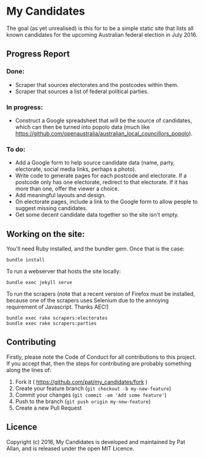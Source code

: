 # My Candidates

The goal (as yet unrealised) is this for to be a simple static site that lists all known candidates for the upcoming Australian federal election in July 2016.

## Progress Report

### Done:

* Scraper that sources electorates and the postcodes within them.
* Scraper that sources a list of federal political parties.

### In progress:

* Construct a Google spreadsheet that will be the source of candidates, which can then be turned into popolo data (much like https://github.com/openaustralia/australian_local_councillors_popolo).

### To do:

* Add a Google form to help source candidate data (name, party, electorate, social media links, perhaps a photo).
* Write code to generate pages for each postcode and electorate. If a postcode only has one electorate, redirect to that electorate. If it has more than one, offer the viewer a choice.
* Add meaningful layouts and design.
* On electorate pages, include a link to the Google form to allow people to suggest missing candidates.
* Get some decent candidate data together so the site isn't empty.

## Working on the site:

You'll need Ruby installed, and the bundler gem. Once that is the case:

```
bundle install
```

To run a webserver that hosts the site locally:

```
bundle exec jekyll serve
```

To run the scrapers (note that a recent version of Firefox must be installed, because one of the scrapers uses Selenium due to the annoying requirement of Javascript. Thanks AEC!)

```
bundle exec rake scrapers:electorates
bundle exec rake scrapers:parties
```

## Contributing

Firstly, please note the Code of Conduct for all contributions to this project. If you accept that, then the steps for contributing are probably something along the lines of:

1. Fork it ( https://github.com/pat/my_candidates/fork )
2. Create your feature branch (`git checkout -b my-new-feature`)
3. Commit your changes (`git commit -am 'Add some feature'`)
4. Push to the branch (`git push origin my-new-feature`)
5. Create a new Pull Request

## Licence

Copyright (c) 2016, My Candidates is developed and maintained by Pat Allan, and is released under the open MIT Licence.
